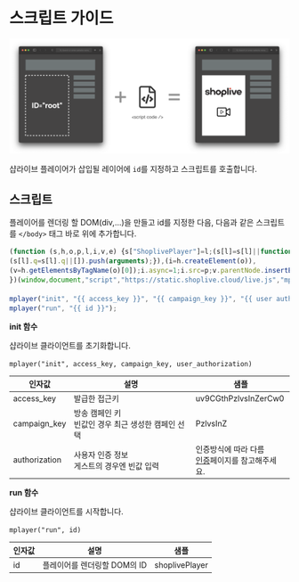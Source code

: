 # 스크립트 가이드

![연동 흐름](./imgs/index/intro.png)

샵라이브 플레이어가 삽입될 레이어에 `id`를 지정하고 스크립트를 호출합니다.

## 스크립트

플레이어를 렌더링 할 DOM(div,...)을 만들고 id를 지정한 다음, 다음과 같은 스크립트를 `</body>` 태그 바로 위에 추가합니다.

```js
(function (s,h,o,p,l,i,v,e) {s["ShoplivePlayer"]=l;(s[l]=s[l]||function(){
(s[l].q=s[l].q||[]).push(arguments);}),(i=h.createElement(o)),
(v=h.getElementsByTagName(o)[0]);i.async=1;i.src=p;v.parentNode.insertBefore(i,v);
})(window,document,"script","https://static.shoplive.cloud/live.js","mplayer");

mplayer("init", "{{ access_key }}", "{{ campaign_key }}", "{{ user authorization }}");
mplayer("run", "{{ id }}");
```

**init 함수**

샵라이브 클라이언트를 초기화합니다.

`mplayer("init", access_key, campaign_key, user_authorization)`

| 인자값        | 설명                                                    | 샘플                 |
| ------------- | ------------------------------------------------------- | -------------------- |
| access_key    | 발급한 접근키                                           | uv9CGthPzlvsInZerCw0 |
| campaign_key  | 방송 캠페인 키<br />빈값인 경우 최근 생성한 캠페인 선택 | PzlvsInZ             |
| authorization | 사용자 인증 정보<br />게스트의 경우엔 빈값 입력         | 인증방식에 따라 다름<br />[인증](./authorization)페이지를 참고해주세요. |

**run 함수**

샵라이브 클라이언트를 시작합니다.

`mplayer("run", id)`

| 인자값 | 설명                         | 샘플           |
| ------ | ---------------------------- | -------------- |
| id     | 플레이어를 렌더링할 DOM의 ID | shoplivePlayer |
